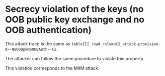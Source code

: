 # Secrecy violation of the keys (no OOB public key exchange and no OOB authentication)

This attack trace is the same as `tableIII_row8_columnC2_attack-provision-8--NoOOBpkNoOOBAuth--C2`.

The attacker can follow the same procedure to violate this property.

This violation corresponds to the MitM attack.